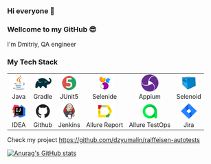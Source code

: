 ### Hi everyone 👋
### Wellcome to my GitHub 😎
I'm Dmitriy, QA engineer

### My Tech Stack

<table>
<tbody>
<tr>
<td align="center"><img src="https://github.com/dzyumalin/raiffeisen-autotests/raw/main/images/JAVA.svg" width="40" height="40"><br>Java</td>
<td align="center"><img src="https://github.com/dzyumalin/raiffeisen-autotests/raw/main/images/Gradle.svg" width="40" height="40"><br>Gradle</td>
<td align="center"><img src="https://github.com/dzyumalin/raiffeisen-autotests/raw/main/images/Junit5.svg" width="40" height="40"><br>JUnit5</td>
<td align="center"><img src="https://github.com/dzyumalin/raiffeisen-autotests/raw/main/images/Selenide.svg" width="40" height="40"><br>Selenide</td>
<td align="center"><img src="https://github.com/dzyumalin/raiffeisen-autotests/raw/main/images/Appium.svg" width="40" height="40"><br>Appium</td>
<td align="center"><img src="https://github.com/dzyumalin/raiffeisen-autotests/raw/main/images/Selenoid.svg" width="40" height="40"><br>Selenoid</td>
</tr>
<tr>
<td align="center"><img src="https://github.com/dzyumalin/raiffeisen-autotests/raw/main/images/IDEA.svg" width="40" height="40"><br>IDEA</td>
<td align="center"><img src="https://github.com/dzyumalin/raiffeisen-autotests/raw/main/images/GitHub.svg" width="40" height="40"><br>Github</td>
<td align="center"><img src="https://github.com/dzyumalin/raiffeisen-autotests/raw/main/images/Jenkins.svg" width="40" height="40"><br>Jenkins</td>
<td align="center"><img src="https://github.com/dzyumalin/raiffeisen-autotests/raw/main/images/Allure%20Report.svg" width="40" height="40"><br>Allure Report</td>
<td align="center"><img src="https://github.com/dzyumalin/raiffeisen-autotests/raw/main/images/Allure%20TestOps.svg" width="40" height="40"><br>Allure TestOps</td>
<td align="center"><img src="https://github.com/dzyumalin/raiffeisen-autotests/raw/main/images/Jira-icon.svg" width="40" height="40"><br>Jira</td>
</tr>
</tbody>
</table>

Check my project https://github.com/dzyumalin/raiffeisen-autotests

[![Anurag's GitHub stats](https://github-readme-stats.vercel.app/api?username=dzyumalin&show_icons=true)](https://github.com/dzyumalin)

